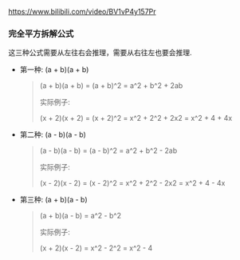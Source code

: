 https://www.bilibili.com/video/BV1vP4y157Pr


### 完全平方拆解公式

这三种公式需要从左往右会推理，需要从右往左也要会推理.  

- 第一种: (a + b)(a + b)
    > (a + b)(a + b) = (a + b)^2 = a^2 + b^2 + 2ab
    > 
    > 实际例子:  
    > 
    > (x + 2)(x + 2) = (x + 2)^2 = x^2 + 2^2 + 2x2 = x^2 + 4 + 4x

- 第二种: (a - b)(a - b)
    > (a - b)(a - b) = (a - b)^2 = a^2 + b^2 - 2ab  
    > 
    > 实际例子:  
    > 
    > (x - 2)(x - 2) = (x - 2)^2 = x^2 + 2^2 - 2x2 = x^2 + 4 - 4x

- 第三种: (a + b)(a - b)
    > (a + b)(a - b) = a^2 - b^2  
    > 
    > 实际例子:
    > 
    > (x + 2)(x - 2) = x^2 - 2^2 = x^2 - 4  

